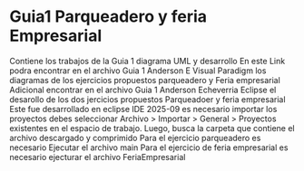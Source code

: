 # Guia1 Parqueadero y feria Empresarial
Contiene los trabajos de la Guia 1 diagrama UML y desarrollo
En este Link podra encontrar en el archivo Guia 1 Anderson E Visual Paradigm los diagramas de los ejercicios propuestos parqueadero y Feria empresarial
Adicional encontrar en el archivo Guia 1 Anderson Echeverria Eclipse el desarollo de los dos jercicios propuestos Parqueadoer y feria empresarial
Este fue desarrollado en eclipse IDE 2025-09 
es necesario importar los proyectos debes seleccionar Archivo > Importar > General > Proyectos existentes en el espacio de trabajo. Luego, busca la carpeta que contiene el archivo descargado y comprimido
Para el ejercicio parqueadero es necesario Ejecutar el archivo main 
Para el ejercicio de feria empresarial es necesario ejecturar el archivo FeriaEmpresarial
